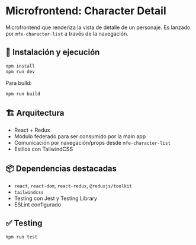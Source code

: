 # Microfrontend: Character Detail

Microfrontend que renderiza la vista de detalle de un personaje. Es lanzado por `mfe-character-list` a través de la navegación.

## 🚀 Instalación y ejecución

```bash
npm install
npm run dev
```

Para build:

```bash
npm run build
```

## 🏗️ Arquitectura

- React + Redux
- Módulo federado para ser consumido por la main app
- Comunicación por navegación/props desde `mfe-character-list`
- Estilos con TailwindCSS

## 📦 Dependencias destacadas

- `react`, `react-dom`, `react-redux`, `@reduxjs/toolkit`
- `tailwindcss`
- Testing con Jest y Testing Library
- ESLint configurado

## ✅ Testing

```bash
npm run test
```